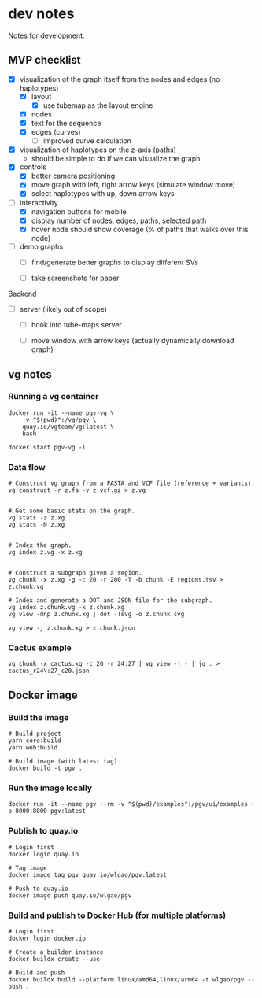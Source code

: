# dev notes

Notes for development.


## MVP checklist

- [X] visualization of the graph itself from the nodes and edges (no haplotypes)
    - [X] layout
        - [X] use tubemap as the layout engine
    - [X] nodes
    - [X] text for the sequence
    - [X] edges (curves)
        - [ ] improved curve calculation
- [X] visualization of haplotypes on the z-axis (paths)
    - should be simple to do if we can visualize the graph
- [X] controls
    - [X] better camera positioning
    - [X] move graph with left, right arrow keys (simulate window move)
    - [X] select haplotypes with up, down arrow keys
- [ ] interactivity
    - [X] navigation buttons for mobile
    - [X] display number of nodes, edges, paths, selected path
    - [X] hover node should show coverage (% of paths that walks over this node)
- [ ] demo graphs
    - [ ] find/generate better graphs to display different SVs
    - [ ] take screenshots for paper


Backend

- [ ] server (likely out of scope)
    - [ ] hook into tube-maps server
    - [ ] move window with arrow keys (actually dynamically download graph)


## vg notes

### Running a vg container

```console
docker run -it --name pgv-vg \
    -v "$(pwd)":/vg/pgv \
    quay.io/vgteam/vg:latest \
    bash
```

```console
docker start pgv-vg -i
```

### Data flow

```console
# Construct vg graph from a FASTA and VCF file (reference + variants).
vg construct -r z.fa -v z.vcf.gz > z.vg


# Get some basic stats on the graph.
vg stats -z z.xg
vg stats -N z.xg


# Index the graph.
vg index z.vg -x z.xg


# Construct a subgraph given a region.
vg chunk -x z.xg -g -c 20 -r 200 -T -b chunk -E regions.tsv > z.chunk.vg

# Index and generate a DOT and JSON file for the subgraph.
vg index z.chunk.vg -x z.chunk.xg 
vg view -dnp z.chunk.xg | dot -Tsvg -o z.chunk.svg

vg view -j z.chunk.xg > z.chunk.json
```


### Cactus example

```console
vg chunk -x cactus.xg -c 20 -r 24:27 | vg view -j - | jq . > cactus_r24\:27_c20.json
```


## Docker image

### Build the image

```
# Build project
yarn core:build
yarn web:build

# Build image (with latest tag)
docker build -t pgv .
```

### Run the image locally

```
docker run -it --name pgv --rm -v "$(pwd)/examples":/pgv/ui/examples -p 8000:8000 pgv:latest
```

### Publish to quay.io

```
# Login first
docker login quay.io

# Tag image
docker image tag pgv quay.io/wlgao/pgv:latest

# Push to quay.io
docker image push quay.io/wlgao/pgv
```


### Build and publish to Docker Hub (for multiple platforms)

```
# Login first
docker login docker.io

# Create a builder instance
docker buildx create --use

# Build and push
docker buildx build --platform linux/amd64,linux/arm64 -t wlgao/pgv --push .
```
